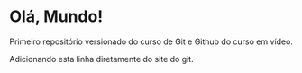 # Olá, Mundo!
 Primeiro repositório versionado do curso de Git e Github do curso em vídeo.

Adicionando esta linha diretamente do site do git.
